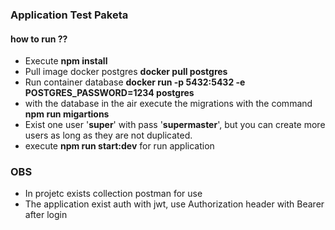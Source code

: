 ### Application Test Paketa

#### how to run ??


- Execute **npm install**
- Pull image docker postgres **docker pull postgres**
- Run container database **docker run -p 5432:5432 -e POSTGRES_PASSWORD=1234 postgres**
- with the database in the air execute the migrations with the command **npm run migartions**
- Exist one user '**super**' with pass '**supermaster**', but you can create more users as long as they are not duplicated.
- execute **npm run start:dev** for run application

### OBS
- In projetc exists collection postman for use
- The application exist auth with jwt, use Authorization header with Bearer after login